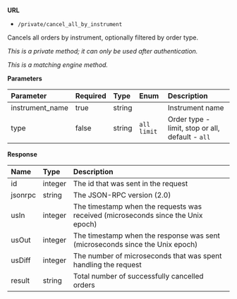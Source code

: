 **URL** 

- `/private/cancel_all_by_instrument`

Cancels all orders by instrument, optionally filtered by order type.



*This is a private method; it can only be used after authentication.*

*This is a matching engine method.*

**Parameters** 

| Parameter       | Required | Type   | Enum          | Description                                      |
| :-------------- | :------- | :----- | :------------ | :----------------------------------------------- |
| instrument_name | true     | string |               | Instrument name                                  |
| type            | false    | string | `all` `limit` | Order type - limit, stop or all, default - `all` |



**Response**

| Name    | Type    | Description                                   |
| :------ | :------ | :-------------------------------------------- |
| id      | integer | The id that was sent in the request           |
| jsonrpc | string  | The JSON-RPC version (2.0)                    |
| usIn    | integer | The timestamp when the requests was received (microseconds since the Unix epoch)                                     |
| usOut   | integer | The timestamp when the response was sent (microseconds since the Unix epoch)                                    |
| usDiff  | integer | The number of microseconds that was spent handling the request                                          |
| result  | string  | Total number of successfully cancelled orders |





